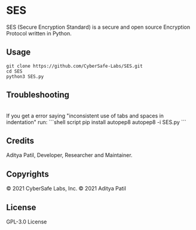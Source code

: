 # SES
SES (Secure Encryption Standard) is a secure and open source Encryption Protocol written in Python.

## Usage
```shell script
git clone https://github.com/CyberSafe-Labs/SES.git
cd SES
python3 SES.py
```

## Troubleshooting
<br>
If you get a error saying "inconsistent use of tabs and spaces in indentation" run: 
```shell script
pip install autopep8
autopep8 -i SES.py
```

## Credits
Aditya Patil, Developer, Researcher and Maintainer.

## Copyrights
© 2021 CyberSafe Labs, Inc.
© 2021 Aditya Patil

## License
GPL-3.0 License

